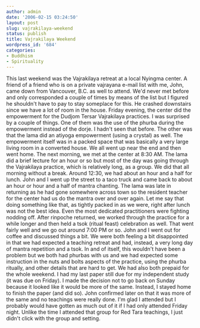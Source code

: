```yaml
---
author: admin
date: '2006-02-15 03:24:50'
layout: post
slug: vajrakilaya-weekend
status: publish
title: Vajrakilaya Weekend
wordpress_id: '684'
categories:
- Buddhism
- Spirituality
---
```


This last weekend was the Vajrakilaya retreat at a local Nyingma center.
A friend of a friend who is on a private vajrayana e-mail list with me,
John, came down from Vancouver, B.C. as well to attend. We'd never met
before and only corresponded a couple of times by means of the list but
I figured he shouldn't have to pay to stay someplace for this. He
crashed downstairs since we have a lot of room in the house. Friday
evening, the center did the empowerment for the Dudjom Tersar
Vajrakilaya practices. I was surprised by a couple of things. One of
them was the use of the phurba during the empowerment instead of the
dorje. I hadn't seen that before. The other was that the lama did an
atiyoga empowerment (using a crystal) as well. The empowerment itself
was in a packed space that was basically a very large living room in a
converted house. We all went up near the end and then went home. The
next morning, we met at the center at 8:30 AM. The lama did a brief
lecture for an hour or so but most of the day was going through the
Vajrakilaya practice, which is relatively long, as a group. We did that
all morning without a break. Around 12:30, we had about an hour and a
half for lunch. John and I went up the street to a taco truck and came
back to about an hour or hour and a half of mantra chanting. The lama
was late in returning as he had gone somewhere across town so the
resident teacher for the center had us do the mantra over and over
again. Let me say that doing something like that, as tightly packed in
as we were, right after lunch was not the best idea. Even the most
dedicated practitioners were fighting nodding off. After rinpoche
returned, we worked through the practice for a while longer and then
held a tsok (ritual feast) celebration as well. That went fairly well
and we go out around 7:00 PM or so. John and I went out for coffee and
discussed things a bit. We were both feeling a bit disappointed in that
we had expected a teaching retreat and had, instead, a very long day of
mantra repetition and a tsok. In and of itself, this wouldn't have been
a problem but we both had phurbas with us and we had expected some
instruction in the nuts and bolts aspects of the practice, using the
phurba ritually, and other details that are hard to get. We had also
both prepaid for the whole weekend. I had my last paper still due for my
independent study (it was due on Friday). I made the decision not to go
back on Sunday because it looked like it would be more of the same.
Instead, I stayed home to finish the paper (and did so). John confirmed
later on that it was more of the same and no teachings were really done.
I'm glad I attended but I probably would have gotten as much out of it
if I had only attended Friday night. Unlike the time I attended that
group for Red Tara teachings, I just didn't click with the group and
setting.
